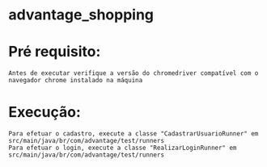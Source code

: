 # advantage_shopping

# Pré requisito:
    Antes de executar verifique a versão do chromedriver compatível com o navegador chrome instalado na máquina 


# Execução:
    Para efetuar o cadastro, execute a classe "CadastrarUsuarioRunner" em src/main/java/br/com/advantage/test/runners 
    Para efetuar o login, execute a classe "RealizarLoginRunner" em src/main/java/br/com/advantage/test/runners
